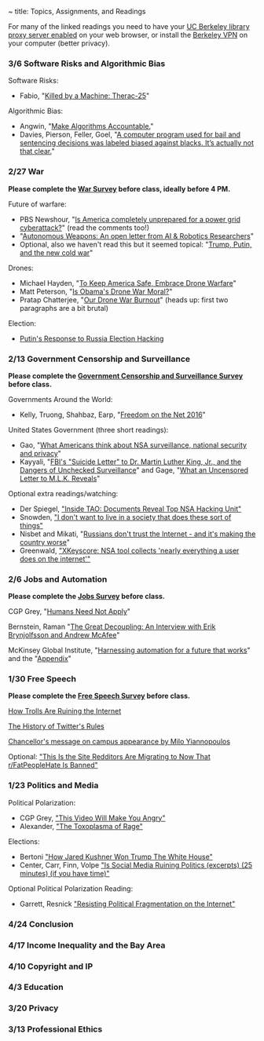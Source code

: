 ~ title: Topics, Assignments, and Readings

<!--[Attendance form is here](http://goo.gl/forms/FRRPoYpwP9)-->

For many of the linked readings you need to have your [UC Berkeley library
proxy server enabled][proxy] on your web browser, or install the [Berkeley
VPN][vpn] on your computer (better privacy).

   [proxy]: http://www.lib.berkeley.edu/Help/proxy.html
   [vpn]: http://www.lib.berkeley.edu/Help/vpn.html

### 3/6 Software Risks and Algorithmic Bias
Software Risks:
   - Fabio, "[Killed by a Machine: Therac-25][hackadaytherac]"

Algorithmic Bias:
   - Angwin, "[Make Algorithms Accountable.][accountability]"
   - Davies, Pierson, Feller, Goel, "[A computer program used for bail and sentencing decisions was labeled biased against blacks. It’s actually not that clear.][sentencing]"

   [hackadaytherac]: http://hackaday.com/2015/10/26/killed-by-a-machine-the-therac-25/
   [accountability]: https://www.nytimes.com/2016/08/01/opinion/make-algorithms-accountable.html?_r=0
   [sentencing]: https://www.washingtonpost.com/news/monkey-cage/wp/2016/10/17/can-an-algorithm-be-racist-our-analysis-is-more-cautious-than-propublicas/?utm_term=.d1bab924f787#comments

### 2/27 War
**Please complete the [War Survey](https://goo.gl/forms/5suAk9iRPF8J4AHf1) before class, ideally before 4 PM.**

Future of warfare:
   - PBS Newshour, "[Is America completely unprepared for a power grid cyberattack?][cybergridattack]" (read the comments too!)
   - "[Autonomous Weapons: An open letter from AI & Robotics Researchers][openletter]"
   - Optional, also we haven't read this but it seemed topical: "[Trump, Putin, and the new cold war][putin]"

Drones:
   - Michael Hayden,  "[To Keep America Safe, Embrace Drone Warfare][embrace_drones]"
   - Matt Peterson, "[Is Obama's Drone War Moral?][are_drones_moral]"
   - Pratap Chatterjee, "[Our Drone War Burnout][drone_burnout]" (heads up: first two paragraphs are a bit brutal)

Election:
   - [Putin's Response to Russia Election Hacking][putin2]

   [openletter]: https://futureoflife.org/open-letter-autonomous-weapons/
   [cybergridattack]: http://www.pbs.org/newshour/bb/america-completely-unprepared-power-grid-cyberattack/
   [embrace_drones]: http://www.nytimes.com/2016/02/21/opinion/sunday/drone-warfare-precise-effective-imperfect.html
   [are_drones_moral]: http://www.theatlantic.com/international/archive/2016/08/obama-drone-morality/496433/c
   [drone_burnout]: http://www.nytimes.com/2015/07/14/opinion/our-drone-war-burnout.html
   [putin]: http://www.newyorker.com/magazine/2017/03/06/trump-putin-and-the-new-cold-war
   [putin2]: http://edition.cnn.com/2016/12/16/europe/russia-us-hacking-claims-peskov/index.html




### 2/13 Government Censorship and Surveillance


**Please complete the [Government Censorship and Surveillance Survey](https://goo.gl/forms/RznOLJYjCV4uQqHE2) before class.**


Governments Around the World:
   - Kelly, Truong, Shahbaz, Earp, "[Freedom on the Net 2016][freedom_house_2016]"

United States Government (three short readings):
   - Gao, "[What Americans think about NSA surveillance, national security and privacy][pew_surveillance]"
   - Kayyali, "[FBI's "Suicide Letter" to Dr. Martin Luther King, Jr., and the Dangers of Unchecked Surveillance][mlk1]" and Gage, "[What an Uncensored Letter to M.L.K. Reveals][mlk2]"

Optional extra readings/watching:
   - Der Spiegel, ["Inside TAO: Documents Reveal Top NSA Hacking Unit"][nsa_tao]
   - Snowden, ["I don't want to live in a society that does these sort of things"][snowden]
   - Nisbet and Mikati, "[Russians don't trust the Internet - and it's making the country worse][russian_censorship]"
   - Greenwald, ["XKeyscore: NSA tool collects 'nearly everything a user does on the internet'"][xkeyscore]

   [freedom_house_2016]: https://freedomhouse.org/report/freedom-net/freedom-net-2016
   [russian_censorship]: https://www.washingtonpost.com/posteverything/wp/2015/02/18/russians-dont-trust-the-internet-and-its-making-the-country-worse/
   [mlk1]: https://www.eff.org/deeplinks/2014/11/fbis-suicide-letter-dr-martin-luther-king-jr-and-dangers-unchecked-surveillance
   [mlk2]: http://www.nytimes.com/2014/11/16/magazine/what-an-uncensored-letter-to-mlk-reveals.html
   [xkeyscore]: http://www.theguardian.com/world/2013/jul/31/nsa-top-secret-program-online-data
   [pew_surveillance]: http://www.pewresearch.org/fact-tank/2015/05/29/what-americans-think-about-nsa-surveillance-national-security-and-privacy/
   [nsa_tao]: http://www.spiegel.de/international/world/the-nsa-uses-powerful-toolbox-in-effort-to-spy-on-global-networks-a-940969.html
   [snowden]: https://www.youtube.com/watch?v=5yB3n9fu-rM

### 2/6 Jobs and Automation
**Please complete the [Jobs Survey](https://goo.gl/forms/rJFE6JL2lPIOF02Y2) before class.**


CGP Grey, "[Humans Need Not Apply][humans_need_not_apply]"

Bernstein, Raman "[The Great Decoupling: An Interview with Erik Brynjolfsson and Andrew McAfee][decoupling]"

McKinsey Global Institute, "[Harnessing automation for a future that works][mckinsey1]" and the "[Appendix][mckinsey2]"

   [humans_need_not_apply]: https://www.youtube.com/watch?v=7Pq-S557XQU
   [decoupling]: https://hbr.org/2015/06/the-great-decoupling
   [mckinsey1]: http://www.mckinsey.com/global-themes/digital-disruption/harnessing-automation-for-a-future-that-works
   [mckinsey2]: http://www.mckinsey.com/~/media/McKinsey/Global%20Themes/Digital%20Disruption/Harnessing%20automation%20for%20a%20future%20that%20works/MGI-A-future-that-works_In-brief.ashx

### 1/30 Free Speech
**Please complete the [Free Speech Survey](https://goo.gl/forms/yd5x1muSjbz0rOZv1) before class.**

[How Trolls Are Ruining the Internet][trolls]

[The History of Twitter's Rules][twitter]

[Chancellor's message on campus appearance by Milo Yiannopoulos][milo]

Optional: ["This Is the Site Redditors Are Migrating to Now That r/FatPeopleHate Is Banned"][voat]

   [trolls]: http://time.com/4457110/internet-trolls/?xid=fbshare
   [twitter]: http://motherboard.vice.com/read/the-history-of-twitters-rules
   [voat]: http://motherboard.vice.com/read/this-is-the-site-redditors-are-migrating-to-now-that-rfatpeoplehate-is-banned
   [milo]: http://news.berkeley.edu/2017/01/26/chancellor-statement-on-yiannopoulos/

### 1/23 Politics and Media
<!--**Please complete the [Politics and Media Survey](https://goo.gl/forms/fO89PpBVqIWVESxd2) before class, ideally before 2 PM.**-->

Political Polarization:
   - CGP Grey, ["This Video Will Make You Angry"][video_angry]
   - Alexander, ["The Toxoplasma of Rage"][toxoplasma]

Elections:
   - Bertoni ["How Jared Kushner Won Trump The White House"][kushner]
   - Center, Carr, Finn, Volpe ["Is Social Media Ruining Politics (excerpts) (25 minutes) (if you have time)"][harvard_debate]

Optional Political Polarization Reading:
   - Garrett, Resnick ["Resisting Political Fragmentation on the Internet"][fragmentation]

   [kushner]: http://www.forbes.com/sites/stevenbertoni/2016/11/22/exclusive-interview-how-jared-kushner-won-trump-the-white-house/#5e2ad2492f50
   [harvard_debate]: https://youtu.be/jITEfXNJ9I0
   [video_angry]: https://www.youtube.com/watch?v=rE3j_RHkqJc&feature=youtu.be
   [fragmentation]: http://www.mitpressjournals.org/doi/pdf/10.1162/DAED_a_00118
   [toxoplasma]: http://slatestarcodex.com/2014/12/17/the-toxoplasma-of-rage/

 
### 4/24 Conclusion

### 4/17 Income Inequality and the Bay Area

### 4/10 Copyright and IP

### 4/3 Education

### 3/20 Privacy

### 3/13 Professional Ethics
 

<!--
### 8/31 [Privacy](https://docs.google.com/presentation/d/14qby_BZHDsgyEQLsGsZVMOQ_6pbfIsG34otOxjfmi8s/pub?start=false&loop=false&delayms=3000)

**Please complete the [Privacy Survey](https://goo.gl/forms/LmQrq4qhdTT5ery33) before class.**

Miller, "[Addicted to Apps][addicted]"

Popken, "[Sites Spying on You in Weird New Ways, Princeton Study Exposes][ad_spying]"

Powazek, "[I'm Not The Product, But I Play One On The Internet][not_the_product]"

Rachels, "[Why Privacy Is Important][why_privacy]" (optional, but interesting)

   [why_privacy]: http://www.jstor.org/stable/2265077   
   [addicted]: http://www.nytimes.com/2013/08/25/sunday-review/addicted-to-apps.html
   [ad_spying]: http://www.nbcnews.com/tech/security/princeton-study-exposes-weird-new-ways-sites-are-spying-you-n622391
   [not_the_product]: http://powazek.com/posts/3229


### 9/7 [Copyright and Patents](https://docs.google.com/presentation/d/16Qq0s71UMOedS29hPdiZkEZQhVallJ_KtV_NaHQ1tsU/pub?start=false&loop=false&delayms=3000)

**Please complete the [Copyright and Patents Survey](https://goo.gl/forms/HO4LNBOYqm5lrfKl2) before class**

Note on readings for this week: This topic is highly complex and we'd really need a few weeks to get up to speed. I've provided a perhaps too-thorough set of readings on the topic that exceed the expected 1.5 hrs/wk workload. Read what feels most interesting.

Cardenas, "[Patent vs. Copyright Protection for Computer Software][copyright_vs_patent]" (very short, read first)

Stallman, "[Misinterpreting Copyright][copyright]"

Stallman, "[The Dangers of Software Patents][no_patent]" (or watch [Video][no_patent_video])

Heckel, "[Debunking the Software Patent Myths][yes_patent]" (pro-patent piece)

Mullin, "["Your criticisms are completely wrong": Stallman on software patents, 20 years in][meta_patent]" (meta-piece on Richard Stallman)

   [copyright_vs_patent]: https://www.linkedin.com/pulse/patent-vs-copyright-protection-computer-software-de-cardenas-jd-mba  
   [copyright]: http://www.gnu.org/philosophy/misinterpreting-copyright.html
   [no_patent]: https://www.gnu.org/philosophy/danger-of-software-patents.en.html
   [no_patent_video]: https://www.youtube.com/watch?v=aiKRt3-FbM0
   [yes_patent]: http://groups.csail.mit.edu/mac/classes/6.805/articles/int-prop/heckel-debunking.html
   [meta_patent]: http://arstechnica.com/tech-policy/2012/11/your-criticisms-are-completely-wrong-stallman-on-software-patents/

### 3/7 [Government Censorship and Surveillance](https://docs.google.com/a/berkeley.edu/presentation/d/17Aleq1DvWlM-X7-bBi_pkVkeVuJjg67Dw_uIqjjkmAk/edit?usp=sharing)

### 9/14 [Government Censorship and Surveillance](https://docs.google.com/presentation/d/1b2RTRxNw4b0ywgU4Zj5K42VAip75hx2D0vYzrjzJTfs/edit?usp=sharing)

**Please complete the [Government Censorship and Surveillance Survey](https://docs.google.com/a/berkeley.edu/forms/d/e/1FAIpQLSc2y5tLZIMd4ZvK2Qbyan-YloNPqkuYRnSJJjOsqNL-jwdMtA/viewform) before class, ideally before 2 PM.**

Foreign Governments (three short readings):
   - Vara, "[The World Cracks Down on the Internet][world_internet_crackdown]"
   - Xuecun, "[Scaling China's Great Firewall][chinese_censorship]"
   - Nisbet and Mikati, "[Russians don't trust the Internet - and it's making the country worse][russian_censorship]"

United States Government (four short readings):
   - Greenwald, ["XKeyscore: NSA tool collects 'nearly everything a user does on the internet'"][xkeyscore]
   - Kayyali, "[FBI's "Suicide Letter" to Dr. Martin Luther King, Jr., and the Dangers of Unchecked Surveillance][mlk1]" and Gage, "[What an Uncensored Letter to M.L.K. Reveals][mlk2]"
   - Gao, "[What Americans think about NSA surveillance, national security and privacy][pew_surveillance]""

Optional extra readings/watching:
   - Der Spiegel, ["Inside TAO: Documents Reveal Top NSA Hacking Unit"][nsa_tao]
   - Snowden, ["I don't want to live in a society that does these sort of things"][snowden]

   [world_internet_crackdown]: http://www.newyorker.com/tech/elements/world-cracks-internet
   [chinese_censorship]: http://www.nytimes.com/2015/08/18/opinion/murong-xuecun-scaling-chinas-great-firewall.html?_r=0
   [russian_censorship]: https://www.washingtonpost.com/posteverything/wp/2015/02/18/russians-dont-trust-the-internet-and-its-making-the-country-worse/
   [mlk1]: https://www.eff.org/deeplinks/2014/11/fbis-suicide-letter-dr-martin-luther-king-jr-and-dangers-unchecked-surveillance
   [mlk2]: http://www.nytimes.com/2014/11/16/magazine/what-an-uncensored-letter-to-mlk-reveals.html
   [xkeyscore]: http://www.theguardian.com/world/2013/jul/31/nsa-top-secret-program-online-data
   [pew_surveillance]: http://www.pewresearch.org/fact-tank/2015/05/29/what-americans-think-about-nsa-surveillance-national-security-and-privacy/
   [nsa_tao]: http://www.spiegel.de/international/world/the-nsa-uses-powerful-toolbox-in-effort-to-spy-on-global-networks-a-940969.html
   [snowden]: https://www.youtube.com/watch?v=5yB3n9fu-rM

### 9/21 Jobs

CGP Grey, "[Humans Need Not Apply][humans_need_not_apply]"

Bernstein, Raman "[The Great Decoupling: An Interview with Erik Brynjolfsson and Andrew McAfee][decoupling]"

Consequentialism (two short readings):
   - "[Philosophy - Ethics: Consequentialism][consequentialism1]"
   - "[The Status of Moral Emotions in Consequentialist Moral Reasoning][consequentialism2]" - pages 1-7 only
   - For even more, see [Stanford's Encyclopedia of Philosophy][consequentialism3] or [The University of Tenneesse's Encyclopedia of Philosophy][consequentialism4]. These are not required readings and are fairly technical, dense reads.

Pew Center, "[AI, Robotics, and the Future of Jobs (page one, optional)][ai_jobs]"

   [humans_need_not_apply]: https://www.youtube.com/watch?v=7Pq-S557XQU
   [decoupling]: https://hbr.org/2015/06/the-great-decoupling
   [ai_jobs]: http://www.pewinternet.org/2014/08/06/future-of-jobs/
   [consequentialism1]: https://www.youtube.com/watch?v=hACdhD_kes8
   [consequentialism2]: https://www.law.yale.edu/system/files/documents/pdf/Intellectual_Life/Frank_Status_of_Moral_Reasoning.pdf
   [consequentialism3]: http://plato.stanford.edu/entries/consequentialism/
   [consequentialism4]: http://www.iep.utm.edu/conseque/

### 9/28 [Politics and Media](https://docs.google.com/a/berkeley.edu/presentation/d/1bUGZQhweO6aZKHkYey0St9wzJtibMEgqESymg7BRqwU/edit?usp=sharing)
**Please complete the [Politics and Media Survey](https://goo.gl/forms/fO89PpBVqIWVESxd2) before class, ideally before 2 PM.**


Elections (video):
   - Center, Carr, Finn, Volpe ["Is Social Media Ruining Politics (excerpts) (25 minutes)"][harvard_debate]

Political Polarization:
   - Alexander, ["The Toxoplasma of Rage"][toxoplasma]

Political Action (two short readings, one long one):
   - Wasik, ["Gladwell vs. Shirky: A Year Later, Scoring the Debate Over Social-Media Revolutions"][gladwell_vs_shirky]
   - Gladwell, ["Small Change"][small_change]: (long)
   - Tufekci, ["After the Protests"][turkey_social_media]

Optional Political Polarization Reading:
   - Garrett, Resnick ["Resisting Political Fragmentation on the Internet"][resnick]

Optional Political Action Readings:
   - Shirky, ["The Political Power of Social Media"][shirky]: Introductory Paragraph, "The Theater of Collapse", and "The Convervative Dilemma"
   - Tufekci, ["Social movements and govenrments in the digital age: Evaluating a complex landscape"][tufekci_long]

Note: For lack of time, we will not discuss the social implications of computing on the process of governance, e.g. ["How Sandy Changed Social Media Strategies in New York City"][social_media_NYC].

   [harvard_debate]: https://youtu.be/jITEfXNJ9I0
   [tufekci_long]: http://jia.sipa.columbia.edu/files/2014/12/xvii-18_Tufekci_Article.pdf
   [turkey_social_media]: http://www.nytimes.com/2014/03/20/opinion/after-the-protests.html
   [small_change]: http://www.newyorker.com/magazine/2010/10/04/small-change-malcolm-gladwell
   [shirky]: https://www.foreignaffairs.com/articles/2010-12-20/political-power-social-media
   [social_media_NYC]: http://www.govtech.com/public-safety/How-Sandy-Changed-Social-Media-Strategies-in-New-York-City.html
   [gladwell_vs_shirky]: http://www.wired.com/2011/12/gladwell-vs-shirky/
   [polarization_in_europe]: http://themonkeycage.org/2013/08/not-much-political-polarization-in-europe/
   [filter_bubble_ted]: https://www.ted.com/talks/eli_pariser_beware_online_filter_bubbles
   [resnick]: http://www.mitpressjournals.org/doi/pdf/10.1162/DAED_a_00118
   [toxoplasma]: http://slatestarcodex.com/2014/12/17/the-toxoplasma-of-rage/

### 10/2 [Software](https://docs.google.com/presentation/d/1tlQWn7dEFWkUX1i9efGYYQAxloPtwiZBJdn3NUzxpUU/edit?usp=sharing)
**Please complete the [Software Survey](https://goo.gl/forms/rBooDyehzeoWvCDt1) before class, ideally before 2 PM.**


*Complete [essay 1] by Tuesday 10/4*

Levenson and Turner, "[An Investigation of the Therac-25 Accidents][therac]" 

Paul Stearns (Blinn College), [Kant's Morality part 1][stearns_kant1], [Kant's Morality part 2][stearns_kant2]

For even more, see [Optional Enyclopedia Entry on Kant's Morality][stanford_kant]. This is not required.

   [therac]: http://ieeexplore.ieee.org/stamp/stamp.jsp?tp=&arnumber=274940
   [stearns_kant1]: https://www.youtube.com/watch?v=W_Q8cNzjTv0
   [stearns_kant2]: https://www.youtube.com/watch?v=KQqcD3_3_Y8
   [stanford_kant]: http://plato.stanford.edu/entries/kant-moral/#GooWilMorWorDut

### 10/9 [Education]
**Please complete the [Education Survey](https://goo.gl/forms/FdrHdeJuq3R9RfmE2) before class, ideally before 2 PM.**


Maria Konnikova, "[Will MOOCs be Flukes?][MOOcs]"

Kevin Carey, "[An Online Education Breakthrough? A Master’s Degree for a Mere $7,000][georgia_tech]"

Cathy O'Neil, "[How Big Data Transformed Applying to College][big_data_college]"

   [MOOCs]: http://www.newyorker.com/science/maria-konnikova/moocs-failure-solutions
   [georgia_tech]: http://www.nytimes.com/2016/09/29/upshot/an-online-education-breakthrough-a-masters-degree-for-a-mere-7000.html
   [big_data_college]: http://www.slate.com/articles/business/moneybox/2016/09/how_big_data_made_applying_to_college_tougher_crueler_and_more_expensive.html

### 10/16 [War](https://docs.google.com/presentation/d/1q-EWjBlKZtfZSjm7v4_1usm5oVadRgBDqVpPhWc8Qlg/edit?usp=sharing)
**Please complete the [War Survey](https://goo.gl/forms/awSxg5hoVK5ewVVS2) before class, ideally before 2 PM.**

Michael Hayden,  "[To Keep America Safe, Embrace Drone Warfare][embrace_drones]"

Matt Peterson, "[Is Obama's Drone War Moral?][are_drones_moral]"

Pratap Chatterjee, "[Our Drone War Burnout][drone_burnout]" (heads up: first two paragraphs are a bit brutal)

   [embrace_drones]: http://www.nytimes.com/2016/02/21/opinion/sunday/drone-warfare-precise-effective-imperfect.html
   [are_drones_moral]: http://www.theatlantic.com/international/archive/2016/08/obama-drone-morality/496433/c
   [drone_burnout]: http://www.nytimes.com/2015/07/14/opinion/our-drone-war-burnout.html

### 11/2 [Professional Ethics](https://docs.google.com/presentation/d/1zJldfTvecKoh1FRYR-vugaRZ2XWlxO29wz37PlVb3Vo/edit)

**Please complete the [Professional Ethics Survey](https://goo.gl/forms/6Txou0wTuxXBBI483) before class.**

ACM, "[Professional Code of Conduct][acm_code]"

Anderson, "[Using the new ACM Code of Ethics in Decision Making][using]" (commentaries)

Kaptein, Schwarz "[The Effectiveness of Business Codes: A Critical Examination of Existing Studies and the Development of an Integrated Research Model, pg. 111-117 (esp. 111-114)][ethical_code_efficacy]"


   [acm_code]: http://www.acm.org/about/code-of-ethics
   [using]: http://www.acm.org/about/p98-anderson.pdf
   [ethical_code_efficacy]: http://link.springer.com/article/10.1007/s10551-006-9305-0
   [macintyre]: https://www.google.com/search?q=after%20virtue%20macintyre%20pdf

### 11/9 [Post-Election Debrief](https://docs.google.com/presentation/d/1IRJm-Q9wIcoaEkSmJUI0ysEQ2E_GVmw3lugg-b_kaMc/edit?usp=sharing)
**Please complete the [Election Survey](https://goo.gl/forms/AFrHJxCXTNwi0R313) before class.**


Lehmann, Chris, "[Con Air][con_air]"

Davies, William, "[The Age of Post-Truth Politics][post_truth]"

Dartington, [Virtue Ethics][virtue_ethics_dartington]

Mansour, Rebecca, [Alex Jones Melts Globalists Over Terror (optional)][alex_jones]

[Virtue Ethics in More Detail (optional)][stanford_virtue]

Anscombe, [Modern Moral Philosophy (The Paper That Brought Back Virtue Ethics) (optional)][anscombe]

   [con_air]: http://thebaffler.com/blog/con-air-lehmann
   [post_truth]: http://www.nytimes.com/2016/08/24/opinion/campaign-stops/the-age-of-post-truth-politics.html?_r=0
   [virtue_ethics_dartington]: https://www.youtube.com/watch?v=PHVuzec6s0c
   [stanford_virtue]: http://plato.stanford.edu/entries/ethics-virtue/
   [anscombe]: http://www.pitt.edu/~mthompso/readings/mmp.pdf
   [alex_jones]: http://www.breitbart.com/big-government/2016/09/21/alex-jones-melts-globalists-terror-mind-controlled-media-sacrificing-west-islam/


### 11/14 Income Inequality and the Bay Area
**Please complete the [Income Inequality Survey](https://goo.gl/forms/Du70HlGfxdh2W42m1) before class.**


Barrera, Jeff, "[In Search of Cheaper Housing, Silicon Valley Workers Face Long Commutes][bay_area_inequality]"

Dougherty, Conor, "[In Cramped and Costly Bay Area, Cries to Build, Baby, Build][yimby]"

Singer, "[The Singer Solution to World Poverty][singer]"

Dalai Lama, The, "[Dalai Lama: Behind Our Anxiety, the Fear of Being Unneeded][unneeded]"

Boyce, Christopher, "[However you spend it, money isn't the key to happiness (optional)][money_and_happiness]"

Rotman, "[Technology and Inequality (optional)][rotman]"

Cutler, Kim_Mai, "[How Burrowing Owls Lead To Vomiting Anarchists (Or SF's Housing Crisis Explained) (optional)][burrow_owls]"

   [bay_area_inequality]: https://ww2.kqed.org/news/2016/04/07/in-search-of-cheaper-housing-silicon-valley-workers-face-long-commutes/
   [yimby]: http://www.nytimes.com/2016/04/17/business/economy/san-francisco-housing-tech-boom-sf-barf.html?_r=0
   [money_and_happiness]: http://theconversation.com/however-you-spend-it-money-isnt-the-key-to-happiness-25289
   [singer]: http://www.nytimes.com/1999/09/05/magazine/the-singer-solution-to-world-poverty.html?pagewanted=all
   [unneeded]: http://www.nytimes.com/2016/11/04/opinion/dalai-lama-behind-our-anxiety-the-fear-of-being-unneeded.html
   [burrow_owls]: https://techcrunch.com/2014/04/14/sf-housing/
   [rotman]: https://www.technologyreview.com/s/531726/technology-and-inequality/

### 11/30 Conclusion
**Please complete the [Conclusion Survey](https://goo.gl/forms/DmacIBn3w7siY7tj1) before the end of the week.**


Khatchadourian, "[The Doomsday Invention][doom]"

Joy, "[Why the Future Doesn't Need Us (optional)][future]"

   [future]: http://www.wired.com/wired/archive/8.04/joy_pr.html
   [doom]: http://www.newyorker.com/magazine/2015/11/23/doomsday-invention-artificial-intelligence-nick-bostrom

<!--

   [gates]: http://www.gatesnotes.com/2015-annual-letter?page=3&lang=en

   [packer]: http://www.newyorker.com/magazine/2013/05/27/change-the-world


### 2/15 No Class

### 2/22 [War](https://docs.google.com/presentation/d/1HCja_CWeD8lbf9O38IUiBZLcAZsLqViKGOVoZnQZQMM/edit?usp=sharing)

**Please complete the [War Survey](https://goo.gl/Cg0w19) before class.**

Drones (three short readings):
   - "[Drone Strikes Reveal Uncomfortable Truth: U.S. Is Often Unsure About Who Will Die][drones1]"
   - "[The Moral Case for Drones][drones2]"
   - "[Our Drone War Burnout][drones3]" (heads up: first two paragraphs are a bit brutal)

Automated Weapons Ban (three short readings):
   - "[We Should Not Ban 'Killer Robots,' and Here's Why][killbot1]"
   - "[Why We Really Should Ban Autonomous Weapons: A Response][killbot2]"
   - "[Ban or No Ban, Hard Questions Remain on Autonomous Weapons][killbot3]"



   [drones1]: http://www.nytimes.com/2015/04/24/world/asia/drone-strikes-reveal-uncomfortable-truth-us-is-often-unsure-about-who-will-die.html?_r=0
   [drones2]: http://www.nytimes.com/2012/07/15/sunday-review/the-moral-case-for-drones.html
   [drones3]: http://www.nytimes.com/2015/07/14/opinion/our-drone-war-burnout.html
   [killbot1]: http://spectrum.ieee.org/automaton/robotics/artificial-intelligence/we-should-not-ban-killer-robots
   [killbot2]: http://spectrum.ieee.org/automaton/robotics/artificial-intelligence/why-we-really-should-ban-autonomous-weapons
   [killbot3]: http://spectrum.ieee.org/automaton/robotics/military-robots/ban-or-no-ban-hard-questions-remain-on-autonomous-weapons






### 3/14 [Finance](https://docs.google.com/presentation/d/1T3dkdITrDdwJq2pxhjGjbDX0JEPXaGCjdwCBZZT2xwY/edit?usp=sharing)

Hug, "[A Stock Market Primer (draft)][stock_market_primer]"

Wigglesworth, "[Treasury market's bogeymen are here to stay][bogeymen]"

First Round Capital, "[Quarterly Report, Q1 2016][first_round]"

Paul Stearns (Blinn College), [Kant's Morality part 1][stearns_kant1], [Kant's Morality part 2][stearns_kant2]

For even more, see [Optional Enyclopedia Entry on Kant's Morality][stanford_kant]. This is not required.

   [stock_market_primer]: https://docs.google.com/document/d/14vnPi9LodKX2cpgLltBi9uekFysNCHkJ3WDiOqM7sr4/edit?usp=drive_web
   [hft]: http://www.businessweek.com/articles/2013-06-06/how-the-robots-lost-high-frequency-tradings-rise-and-fall
   [bogeymen]: http://www.ft.com/cms/s/0/4ca1d2a4-2683-11e5-9c4e-a775d2b173ca.html#axzz42QBVNtfd
   [stearns_kant1]: https://www.youtube.com/watch?v=W_Q8cNzjTv0
   [stearns_kant2]: https://www.youtube.com/watch?v=KQqcD3_3_Y8
   [stanford_kant]: http://plato.stanford.edu/entries/kant-moral/#GooWilMorWorDut
   [first_round]: http://www.scribd.com/doc/302198774/First-Round-Capital-Q4-2015-LP-Letter

Philips, "[How the Robots Lost: High-Frequency Trading's Rise and Fall][hft]"
### 3/21 No Class



### 4/4 [Software]

*Complete [essay 2] by Thursday 10/29*

*Please complete the [Software Survey](http://goo.gl/forms/Rge44H4EHU) before class.*

Levenson and Turner, "[An Investigation of the Therac-25 Accidents][therac]" (commentaries)

Dartington, [Virtue Ethics][virtue_ethics_dartington]

[Virtue Ethics in More Detail (optional)][stanford_virtue]

Anscombe, [Modern Moral Philosophy (The Paper That Brought Back Virtue Ethics) (optional)][anscombe]

   [virtue_ethics_dartington]: https://www.youtube.com/watch?v=PHVuzec6s0c
   [stanford_virtue]: http://plato.stanford.edu/entries/ethics-virtue/
   [anscombe]: http://www.pitt.edu/~mthompso/readings/mmp.pdf

### 4/11 Professional Ethics

*Please complete the [Professional Ethics Survey](http://goo.gl/forms/kkshLHaqbP) before class.*

ACM, "[Professional Code of Conduct][acm_code]"

Anderson, "[Using the new ACM Code of Ethics in Decision Making][using]" (commentaries)

Kaptein, Schwarz "[The Effectiveness of Business Codes: A Critical Examination of Existing Studies and the Development of an Integrated Research Model, pg. 111-117 (esp. 111-114)][ethical_code_efficacy]"

(Optional) MacIntyre, Chapter 14 of [After Virtue][macintyre], "The Nature of the Virtues" (see first search result)

   [acm_code]: http://www.acm.org/about/code-of-ethics
   [using]: http://www.acm.org/about/p98-anderson.pdf
   [ethical_code_efficacy]: http://link.springer.com/article/10.1007/s10551-006-9305-0
   [macintyre]: https://www.google.com/search?q=after%20virtue%20macintyre%20pdf

### 4/18 Poverty

*Please complete the [Poverty Survey](http://goo.gl/forms/bRDyNn8wvD) before class.*

Gates, "[Mobile Banking Will Help the Poor Transform Their Lives][gates]"

Rotman, "[Technology and Inequality][rotman]"

Singer, "[The Singer Solution to World Poverty][singer]"

Packer, "[Change The World (optional)][packer]"

   [gates]: http://www.gatesnotes.com/2015-annual-letter?page=3&lang=en
   [rotman]: http://www.technologyreview.com/featuredstory/531726/technology-and-inequality/
   [singer]: http://www.nytimes.com/1999/09/05/magazine/the-singer-solution-to-world-poverty.html?pagewanted=all
   [packer]: http://www.newyorker.com/magazine/2013/05/27/change-the-world

### 4/25 Conclusion

Joy, "[Why the Future Doesn't Need Us][future]"

Khatchadourian, "[The Doomsday Invention][doom]"

   [future]: http://www.wired.com/wired/archive/8.04/joy_pr.html
   [doom]: http://www.newyorker.com/magazine/2015/11/23/doomsday-invention-artificial-intelligence-nick-bostrom

-->
